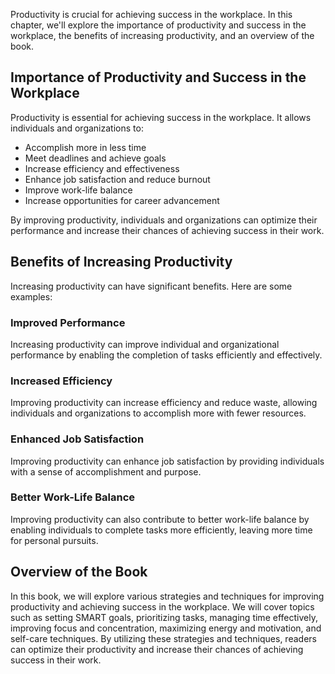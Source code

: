 
Productivity is crucial for achieving success in the workplace. In this chapter, we'll explore the importance of productivity and success in the workplace, the benefits of increasing productivity, and an overview of the book.

Importance of Productivity and Success in the Workplace
-------------------------------------------------------

Productivity is essential for achieving success in the workplace. It allows individuals and organizations to:

* Accomplish more in less time
* Meet deadlines and achieve goals
* Increase efficiency and effectiveness
* Enhance job satisfaction and reduce burnout
* Improve work-life balance
* Increase opportunities for career advancement

By improving productivity, individuals and organizations can optimize their performance and increase their chances of achieving success in their work.

Benefits of Increasing Productivity
-----------------------------------

Increasing productivity can have significant benefits. Here are some examples:

### Improved Performance

Increasing productivity can improve individual and organizational performance by enabling the completion of tasks efficiently and effectively.

### Increased Efficiency

Improving productivity can increase efficiency and reduce waste, allowing individuals and organizations to accomplish more with fewer resources.

### Enhanced Job Satisfaction

Improving productivity can enhance job satisfaction by providing individuals with a sense of accomplishment and purpose.

### Better Work-Life Balance

Improving productivity can also contribute to better work-life balance by enabling individuals to complete tasks more efficiently, leaving more time for personal pursuits.

Overview of the Book
--------------------

In this book, we will explore various strategies and techniques for improving productivity and achieving success in the workplace. We will cover topics such as setting SMART goals, prioritizing tasks, managing time effectively, improving focus and concentration, maximizing energy and motivation, and self-care techniques. By utilizing these strategies and techniques, readers can optimize their productivity and increase their chances of achieving success in their work.
